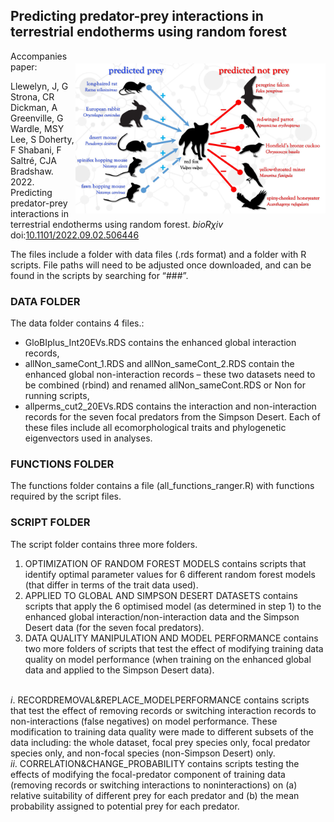 ## Predicting predator-prey interactions in terrestrial endotherms using random forest
<img align="right" src="network figure.jpg" alt="contraception" width="400" style="margin-top: 20px">

Accompanies paper:

Llewelyn, J, G Strona, CR Dickman, A Greenville, G Wardle, MSY Lee, S Doherty, F Shabani, F Saltré, CJA Bradshaw. 2022. Predicting predator-prey interactions in terrestrial endotherms using random forest. <em>bioRχiv</em> doi:<a href="http://doi.org/10.1101/2022.09.02.506446">10.1101/2022.09.02.506446</a>

The files include a folder with data files (.rds format) and a folder with R scripts. File paths will need to be adjusted once downloaded, and can be found in the scripts by searching for “###”.

### DATA FOLDER
The data folder contains 4 files.:
-	GloBIplus_Int20EVs.RDS contains the enhanced global interaction records,
-	allNon_sameCont_1.RDS and allNon_sameCont_2.RDS contain the enhanced global non-interaction records – these two datasets need to be combined (rbind) and renamed allNon_sameCont.RDS or Non for running scripts,
-	allperms_cut2_20EVs.RDS contains the interaction and non-interaction records for the seven focal predators from the Simpson Desert.
Each of these files include all ecomorphological traits and phylogenetic eigenvectors used in analyses. 

### FUNCTIONS FOLDER
The functions folder contains a file (all_functions_ranger.R) with functions required by the script files.

### SCRIPT FOLDER
The script folder contains three more folders.
1)	OPTIMIZATION OF RANDOM FOREST MODELS
contains scripts that identify optimal parameter values for 6 different random forest models (that differ in terms of the trait data used).
2)	APPLIED TO GLOBAL AND SIMPSON DESERT DATASETS
contains scripts that apply the 6 optimised model (as determined in step 1) to the enhanced global interaction/non-interaction data and the Simpson Desert data (for the seven focal predators).
3)	DATA QUALITY MANIPULATION AND MODEL PERFORMANCE
contains two more folders of scripts that test the effect of modifying training data quality on model performance (when training on the enhanced global data and applied to the Simpson Desert data).
<br>
<em>i</em>. RECORDREMOVAL&REPLACE_MODELPERFORMANCE
contains scripts that test the effect of removing records or switching interaction records to non-interactions (false negatives) on model performance. These modification to training data quality were made to different subsets of the data including: the whole dataset, focal prey species only, focal predator species only, and non-focal species (non-Simpson Desert) only.
<br>
<em>ii</em>.	CORRELATION&CHANGE_PROBABILITY
contains scripts testing the effects of modifying the focal-predator component of training data (removing records or switching interactions to noninteractions) on (a) relative suitability of different prey for each predator and (b) the mean probability assigned to potential prey for each predator.

